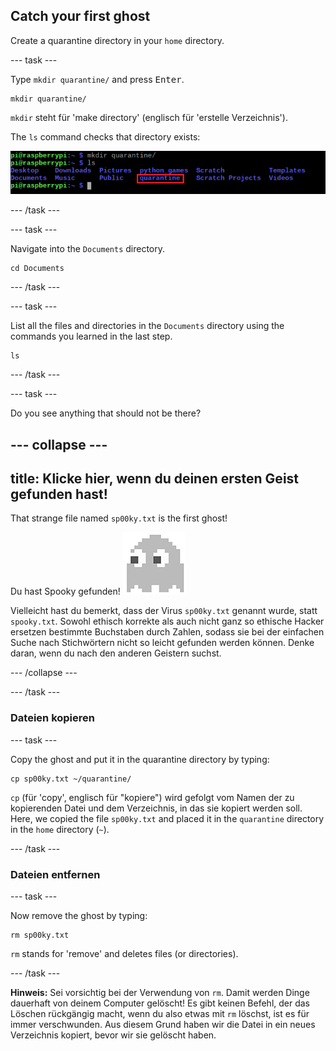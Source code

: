 ## Catch your first ghost

Create a quarantine directory in your `home` directory.

\--- task \---

Type `mkdir quarantine/` and press <kbd>Enter</kbd>.

    mkdir quarantine/
    

`mkdir` steht für 'make directory' (englisch für 'erstelle Verzeichnis').

The `ls` command checks that directory exists:

![MKDIR Befehl](images/mkdircommand.png)

\--- /task \---

\--- task \---

Navigate into the `Documents` directory.

    cd Documents
    

\--- /task \---

\--- task \---

List all the files and directories in the `Documents` directory using the commands you learned in the last step.

    ls
    

\--- /task \---

\--- task \---

Do you see anything that should not be there?

## \--- collapse \---

## title: Klicke hier, wenn du deinen ersten Geist gefunden hast!

That strange file named `sp00ky.txt` is the first ghost!

Du hast Spooky gefunden! ![Der Geist Spooky](images/ghostspooky.png)

Vielleicht hast du bemerkt, dass der Virus `sp00ky.txt` genannt wurde, statt `spooky.txt`. Sowohl ethisch korrekte als auch nicht ganz so ethische Hacker ersetzen bestimmte Buchstaben durch Zahlen, sodass sie bei der einfachen Suche nach Stichwörtern nicht so leicht gefunden werden können. Denke daran, wenn du nach den anderen Geistern suchst.

\--- /collapse \---

\--- /task \---

### Dateien kopieren

\--- task \---

Copy the ghost and put it in the quarantine directory by typing:

    cp sp00ky.txt ~/quarantine/
    

`cp` (für 'copy', englisch für "kopiere") wird gefolgt vom Namen der zu kopierenden Datei und dem Verzeichnis, in das sie kopiert werden soll. Here, we copied the file `sp00ky.txt` and placed it in the `quarantine` directory in the `home` directory (`~`).

\--- /task \---

### Dateien entfernen

\--- task \---

Now remove the ghost by typing:

    rm sp00ky.txt
    

`rm` stands for 'remove' and deletes files (or directories).

\--- /task \---

**Hinweis:** Sei vorsichtig bei der Verwendung von `rm`. Damit werden Dinge dauerhaft von deinem Computer gelöscht! Es gibt keinen Befehl, der das Löschen rückgängig macht, wenn du also etwas mit `rm` löschst, ist es für immer verschwunden. Aus diesem Grund haben wir die Datei in ein neues Verzeichnis kopiert, bevor wir sie gelöscht haben.